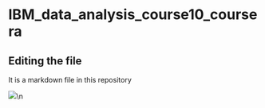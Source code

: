 # IBM_data_analysis_course10_coursera

## Editing the file

It is a markdown file in this repository


![](https://cf-courses-data.s3.us.cloud-object-storage.appdomain.cloud/IBMDeveloperSkillsNetwork-DS0701EN-SkillsNetwork/lab_v2/images/landing\\_1.gif)\n
